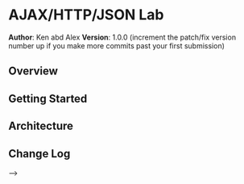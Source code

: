 # AJAX/HTTP/JSON Lab

**Author**: Ken abd Alex
**Version**: 1.0.0 (increment the patch/fix version number up if you make more commits past your first submission)

## Overview
<!-- Were building a blog application that is grabbing data from a 'remote data source' eg our JSON file is acting as so.  Then were using ajax and jquery to render that data to our new webpage -->

## Getting Started
<!--have an api in mind, use ajax and jquery methods to grab that data and render it -->

## Architecture
<!-- were using javascript, css, html and jquery to build this app. -->

## Change Log
<!-- 1-18-18 used npm to host server and used express to deliver responses.

## Credits and Collaborations
<!-- Alex and I worked on this project together. -->
-->